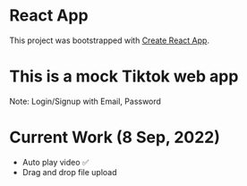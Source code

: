 # React App

This project was bootstrapped with [Create React App](https://github.com/facebook/create-react-app).

# This is a mock Tiktok web app

Note: Login/Signup with Email, Password

# Current Work (8 Sep, 2022)

- Auto play video ✅
- Drag and drop file upload
